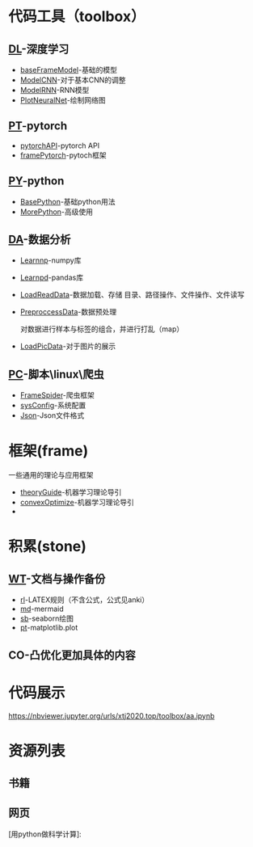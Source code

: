 # 代码工具（toolbox）

## [DL](./toolbox/DL)-深度学习

- [baseFrameModel](./toolbox/DL/baseFrameModel.html)-基础的模型
- [ModelCNN](./toolbox/DL/ModelCNN.html)-对于基本CNN的调整
- [ModelRNN](./toolbox/DL/ModelRNN.html)-RNN模型
- [PlotNeuralNet](./toolbox/DL/PlotNeuralNet.html)-绘制网络图

## [PT](./toolbox/PT)-pytorch

- [pytorchAPI](./toolbox/PT/pytorchAPI.html)-pytorch API
- [framePytorch](./toolbox/PT/framePytorch.html)-pytoch框架

## [PY](./toolbox/PY)-python

- [BasePython](./toolbox/PY/BasePython.html)-基础python用法
- [MorePython](./toolbox/PY/MorePython.html)-高级使用

  

## [DA](./toolbox/DA)-数据分析

- [Learnnp](./toolbox/DA/Learnnp.html)-numpy库

- [Learnpd](./toolbox/DA/Learnpd.html)-pandas库

- [LoadReadData](./toolbox/DA/LoadReadData.html)-数据加载、存储
  目录、路径操作、文件操作、文件读写
  
- [PreproccessData](./toolbox/DA/PreproccessData.html)-数据预处理

  对数据进行样本与标签的组合，并进行打乱（map）

- [LoadPicData](./toolbox/DA/LoadPicData.html)-对于图片的展示

## [PC](./toolbox/PC)-脚本\linux\爬虫

- [FrameSpider](./toolbox/PC/FrameSpider.html)-爬虫框架
- [sysConfig](./toolbox/PC/sysConfig.html)-系统配置
- [Json](./toolbox/PC/Json.html)-Json文件格式



# 框架(frame)

一些通用的理论与应用框架

- [theoryGuide](./frame/theoryGuide.html)-机器学习理论导引
- [convexOptimize](./frame/convexOptimize.html)-机器学习理论导引
- 



# 积累(stone)

## [WT](./stone/WT)-文档与操作备份

- [rl](./stone/WT/rl.html)-LATEX规则（不含公式，公式见anki）
- [md](./stone/WT/md.html)-mermaid
- [sb](./stone/WT/sb.html)-seaborn绘图
- [pt](./stone/WT/pt.html)-matplotlib.plot

## CO-凸优化更加具体的内容



# 代码展示

https://nbviewer.jupyter.org/urls/xtj2020.top/toolbox/aa.ipynb

# 资源列表

## 书籍

[1]:../../../Document/Coding/python&数据分析/用Python做科学计算-中文版.pdf

## 网页

[2]: https://zh.wikipedia.org/wiki/Help:%E6%95%B0%E5%AD%A6%E5%85%AC%E5%BC%8
[用python做科学计算]: 

